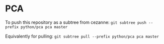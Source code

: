 # PCA

To push this repository as a subtree from cezanne:
```git subtree push --prefix python/pca pca master```

Equivalently for pulling:
```git subtree pull --prefix python/pca pca master```
